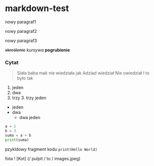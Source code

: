 # markdown-test
nowy paragraf1 

nowy paragraf2 

nowy paragraf3

~~skreślenie~~
*kursywa*
**pogrubienie**
### Cytat
> Siała baba mak
> nie wiedziała jak 
> Adziad wiedział
> Nie owiedział
> I to było tak

1. jeden
2. dwa
3. trzy
   3\. trzy jeden

- jeden
- dwa
  - dwa jeden
 
```py
a = 1
b = 3
suma = a + b
print(suma)
```
pzykldowy fragment kodu `print(Hello World)`

fota
! [Kot] (/ pulpit / to / images.jpeg)
